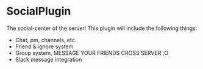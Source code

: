 # SocialPlugin

The social-center of the server! This plugin will include the following things:
- Chat, pm, channels, etc.
- Friend & ignore system
- Group system, MESSAGE YOUR FRIENDS CROSS SERVER ;O
- Slack message integration
